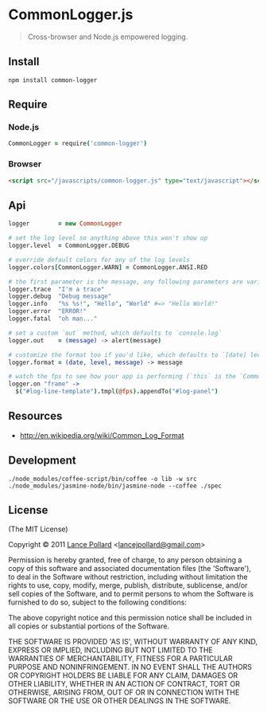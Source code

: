 # CommonLogger.js

> Cross-browser and Node.js empowered logging.

## Install

```
npm install common-logger
```

## Require

### Node.js

``` coffeescript
CommonLogger = require('common-logger')
```

### Browser

``` html
<script src="/javascripts/common-logger.js" type="text/javascript"></script>
```

## Api

``` coffeescript
logger        = new CommonLogger

# set the log level so anything above this won't show up
logger.level  = CommonLogger.DEBUG

# override default colors for any of the log levels
logger.colors[CommonLogger.WARN] = CommonLogger.ANSI.RED

# the first parameter is the message, any following parameters are variables.
logger.trace  "I'm a trace"
logger.debug  "Debug message"
logger.info   "%s %s!", "Hello", "World" #=> "Hello World!"
logger.error  "ERROR!"
logger.fatal  "oh man..."

# set a custom `out` method, which defaults to `console.log`
logger.out    = (message) -> alert(message)

# customize the format too if you'd like, which defaults to `[date] level message`
logger.format = (date, level, message) -> message

# watch the fps to see how your app is performing (`this` is the `CommonLogger.Timer` object)
logger.on "frame" ->
  $("#log-line-template").tmpl(@fps).appendTo("#log-panel")
```

## Resources

- http://en.wikipedia.org/wiki/Common_Log_Format

## Development

```
./node_modules/coffee-script/bin/coffee -o lib -w src
./node_modules/jasmine-node/bin/jasmine-node --coffee ./spec
```

## License

(The MIT License)

Copyright &copy; 2011 [Lance Pollard](http://twitter.com/viatropos) &lt;lancejpollard@gmail.com&gt;

Permission is hereby granted, free of charge, to any person obtaining a copy of this software and associated documentation files (the 'Software'), to deal in the Software without restriction, including without limitation the rights to use, copy, modify, merge, publish, distribute, sublicense, and/or sell copies of the Software, and to permit persons to whom the Software is furnished to do so, subject to the following conditions:

The above copyright notice and this permission notice shall be included in all copies or substantial portions of the Software.

THE SOFTWARE IS PROVIDED 'AS IS', WITHOUT WARRANTY OF ANY KIND, EXPRESS OR IMPLIED, INCLUDING BUT NOT LIMITED TO THE WARRANTIES OF MERCHANTABILITY, FITNESS FOR A PARTICULAR PURPOSE AND NONINFRINGEMENT. IN NO EVENT SHALL THE AUTHORS OR COPYRIGHT HOLDERS BE LIABLE FOR ANY CLAIM, DAMAGES OR OTHER LIABILITY, WHETHER IN AN ACTION OF CONTRACT, TORT OR OTHERWISE, ARISING FROM, OUT OF OR IN CONNECTION WITH THE SOFTWARE OR THE USE OR OTHER DEALINGS IN THE SOFTWARE.
